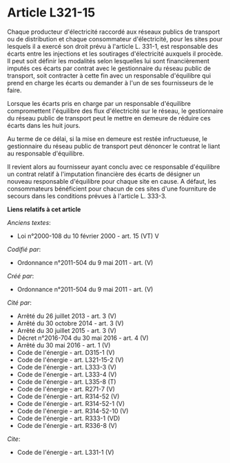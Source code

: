 # Article L321-15

Chaque producteur d'électricité raccordé aux réseaux publics de transport ou de distribution et chaque consommateur
d'électricité, pour les sites pour lesquels il a exercé son droit prévu à l'article L. 331-1, est responsable des écarts
entre les injections et les soutirages d'électricité auxquels il procède. Il peut soit définir les modalités selon lesquelles
lui sont financièrement imputés ces écarts par contrat avec le gestionnaire du réseau public de transport, soit contracter à
cette fin avec un responsable d'équilibre qui prend en charge les écarts ou demander à l'un de ses fournisseurs de le faire. 

Lorsque les écarts pris en charge par un responsable d'équilibre compromettent l'équilibre des flux d'électricité sur le
réseau, le gestionnaire du réseau public de transport peut le mettre en demeure de réduire ces écarts dans les huit jours. 

Au terme de ce délai, si la mise en demeure est restée infructueuse, le gestionnaire du réseau public de transport peut
dénoncer le contrat le liant au responsable d'équilibre. 

Il revient alors au fournisseur ayant conclu avec ce responsable d'équilibre un contrat relatif à l'imputation financière des
écarts de désigner un nouveau responsable d'équilibre pour chaque site en cause. A défaut, les consommateurs bénéficient pour
chacun de ces sites d'une fourniture de secours dans les conditions prévues à l'article L. 333-3.

**Liens relatifs à cet article**

_Anciens textes_:

  - Loi n°2000-108 du 10 février 2000 - art. 15 (VT) V

_Codifié par_:

  - Ordonnance n°2011-504 du 9 mai 2011 - art. (V)

_Créé par_:

  - Ordonnance n°2011-504 du 9 mai 2011 - art. (V)

_Cité par_:

  - Arrêté du 26 juillet 2013 - art. 3 (V)
  - Arrêté du 30 octobre 2014 - art. 3 (V)
  - Arrêté du 30 juillet 2015 - art. 3 (V)
  - Décret n°2016-704 du 30 mai 2016 - art. 4 (V)
  - Arrêté du 30 mai 2016 - art. 1 (V)
  - Code de l'énergie - art. D315-1 (V)
  - Code de l'énergie - art. L321-15-2 (V)
  - Code de l'énergie - art. L333-3 (V)
  - Code de l'énergie - art. L333-4 (V)
  - Code de l'énergie - art. L335-8 (T)
  - Code de l'énergie - art. R271-7 (V)
  - Code de l'énergie - art. R314-52 (V)
  - Code de l'énergie - art. R314-52-1 (V)
  - Code de l'énergie - art. R314-52-10 (V)
  - Code de l'énergie - art. R333-1 (VD)
  - Code de l'énergie - art. R336-8 (V)

_Cite_:

  - Code de l'énergie - art. L331-1 (V)
